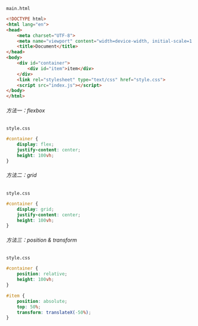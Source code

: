 `main.html`

```HTML
<!DOCTYPE html>
<html lang="en">
<head>
    <meta charset="UTF-8">
    <meta name="viewport" content="width=device-width, initial-scale=1.0">
    <title>Document</title>
</head>
<body>
    <div id="container">
        <div id="item">item</div>
    </div>
    <link rel="stylesheet" type="text/css" href="style.css">
    <script src="index.js"></script>
</body>
</html>
```

###### 方法一：flexbox

`style.css`

```CSS
#container {
    display: flex;
    justify-content: center;
    height: 100vh;
}
```

###### 方法二：grid

`style.css`

```CSS
#container {
    display: grid;
    justify-content: center;
    height: 100vh;
}
```

###### 方法三：position & transform

`style.css`

```CSS
#container {
    position: relative;
    height: 100vh;
}

#item {
    position: absolute;
    top: 50%;
    transform: translateX(-50%);
}
```